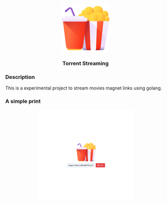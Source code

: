 <div align="center">
    <img src="./client/popcorn.svg" width="150">
    <h3>Torrent Streaming</h3>
</div>

### Description

This is a experimental project to stream movies magnet links using golang.

### A simple print

<div align="center">
    <img src="./assets/print01.png" width="300">
</div>

